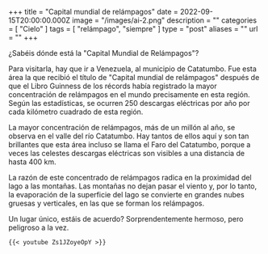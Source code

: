 +++
title = "Capital mundial de relámpagos"
date = 2022-09-15T20:00:00.000Z
image = "/images/ai-2.png"
description = ""
categories = [ "Cielo" ]
tags = [ "relámpago", "siempre" ]
type = "post"
aliases = ""
url = ""
+++

¿Sabéis dónde está la "Capital Mundial de Relámpagos"?

Para visitarla, hay que ir a Venezuela, al municipio de Catatumbo. Fue esta área la que recibió el título de "Capital mundial de relámpagos" después de que el Libro Guinness de los récords había registrado la mayor concentración de relámpagos en el mundo precisamente en esta región. Según las estadísticas, se ocurren 250 descargas eléctricas por año por cada kilómetro cuadrado de esta región.

La mayor concentración de relámpagos, más de un millón al año, se observa en el valle del río Catatumbo. Hay tantos de ellos aquí y son tan brillantes que esta área incluso se llama el Faro del Catatumbo, porque a veces las celestes descargas eléctricas son visibles a una distancia de hasta 400 km.

La razón de este concentrado de relámpagos radica en la proximidad del lago a las montañas. Las montañas no dejan pasar el viento y, por lo tanto, la evaporación de la superficie del lago se convierte en grandes nubes gruesas y verticales, en las que se forman los relámpagos.

Un lugar único, estáis de acuerdo? Sorprendentemente hermoso, pero peligroso a la vez.

```
{{< youtube Zs1JZoyeOpY >}}
```
